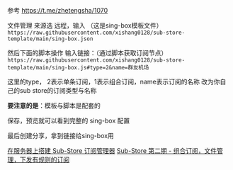 参考 https://t.me/zhetengsha/1070

文件管理 来源选 远程，输入 （这是sing-box模板文件）
`https://raw.githubusercontent.com/xishang0128/sub-store-template/main/sing-box.json`

然后下面的脚本操作 输入链接：（通过脚本获取订阅节点）
`https://raw.githubusercontent.com/xishang0128/sub-store-template/main/sing-box.js#type=2&name=群友机场`

这里的type， 2表示单条订阅，1表示组合订阅，name表示订阅的名称
改为你自己的sub store的订阅类型与名称

**要注意的是**：模板与脚本是配套的

保存，预览就可以看到完整的 sing-box 配置

最后创建分享，拿到链接给sing-box用

[在服务器上搭建 Sub-Store 订阅管理器](https://www.youtube.com/watch?v=JGh4qW_bWsA)
[Sub-Store 第二期 - 组合订阅，文件管理，下发有规则的订阅](https://www.youtube.com/watch?v=Jq5xit4YDq8)